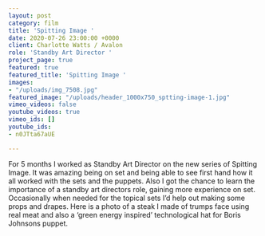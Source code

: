 ```yaml
---
layout: post
category: film
title: 'Spitting Image '
date: 2020-07-26 23:00:00 +0000
client: Charlotte Watts / Avalon
role: 'Standby Art Director '
project_page: true
featured: true
featured_title: 'Spitting Image '
images:
- "/uploads/img_7508.jpg"
featured_image: "/uploads/header_1000x750_sptting-image-1.jpg"
vimeo_videos: false
youtube_videos: true
vimeo_ids: []
youtube_ids:
- n0JTta67aUE

---
```

For 5 months I worked as Standby Art Director on the new series of Spitting Image. It was amazing being on set and being able to see first hand how it all worked with the sets and the puppets. Also I got the chance to learn the importance of a standby art directors role, gaining more experience on set. Occasionally when needed for the topical sets I’d help out making some props and drapes. Here is a photo of a steak I made of trumps face using real meat and also a ‘green energy inspired’ technological hat for Boris Johnsons puppet.   